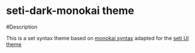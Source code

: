 # seti-dark-monokai theme


#Description

This is a set syntax theme based on [monokai syntax]('https://github.com/kevinsawicki/monokai') adapted for the [seti UI theme]('https://atom.io/themes/seti-ui')
